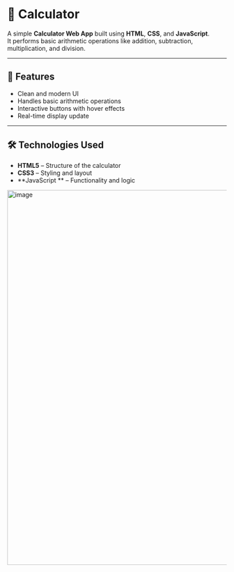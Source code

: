 # 🧮 Calculator

A simple **Calculator Web App** built using **HTML**, **CSS**, and **JavaScript**.  
It performs basic arithmetic operations like addition, subtraction, multiplication, and division.

---

## 🚀 Features
- Clean and modern UI  
- Handles basic arithmetic operations  
- Interactive buttons with hover effects  
- Real-time display update

---

## 🛠️ Technologies Used
- **HTML5** – Structure of the calculator  
- **CSS3** – Styling and layout  
- **JavaScript ** – Functionality and logic
<img width="662" height="861" alt="image" src="https://github.com/user-attachments/assets/b397163b-7ed4-4834-8b84-5ad90de02bf4" />

